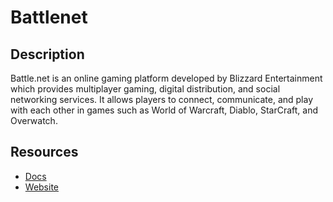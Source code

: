 # Battlenet

## Description

Battle.net is an online gaming platform developed by Blizzard Entertainment which provides multiplayer gaming, digital distribution, and social networking services. It allows players to connect, communicate, and play with each other in games such as World of Warcraft, Diablo, StarCraft, and Overwatch.

## Resources

- [Docs](https://develop.battle.net/documentation)
- [Website](battlenet.com)
